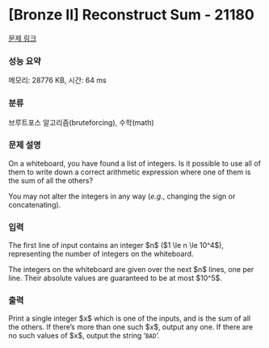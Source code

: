 # [Bronze II] Reconstruct Sum - 21180 

[문제 링크](https://www.acmicpc.net/problem/21180) 

### 성능 요약

메모리: 28776 KB, 시간: 64 ms

### 분류

브루트포스 알고리즘(bruteforcing), 수학(math)

### 문제 설명

<p>On a whiteboard, you have found a list of integers. Is it possible to use all of them to write down a correct arithmetic expression where one of them is the sum of all the others?</p>

<p>You may not alter the integers in any way (<em>e.g.</em>, changing the sign or concatenating).</p>

### 입력 

 <p>The first line of input contains an integer $n$ ($1 \le n \le 10^4$), representing the number of integers on the whiteboard.</p>

<p>The integers on the whiteboard are given over the next $n$ lines, one per line. Their absolute values are guaranteed to be at most $10^5$.</p>

### 출력 

 <p>Print a single integer $x$ which is one of the inputs, and is the sum of all the others. If there’s more than one such $x$, output any one. If there are no such values of $x$, output the string ‘<code>BAD</code>’.</p>

